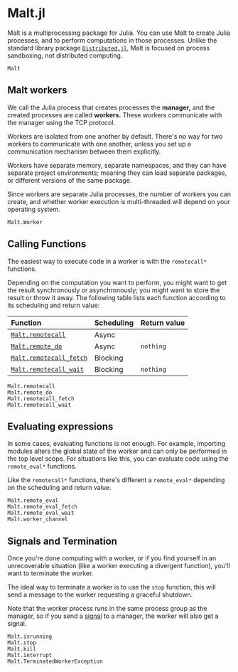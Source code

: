# Malt.jl

Malt is a multiprocessing package for Julia.
You can use Malt to create Julia processes, and to perform computations in those processes.
Unlike the standard library package [`Distributed.jl`](https://docs.julialang.org/en/v1/stdlib/Distributed/),
Malt is focused on process sandboxing, not distributed computing.

```@docs
Malt
```



## Malt workers

We call the Julia process that creates processes the **manager,**
and the created processes are called **workers.**
These workers communicate with the manager using the TCP protocol.

Workers are isolated from one another by default.
There's no way for two workers to communicate with one another,
unless you set up a communication mechanism between them explicitly.

Workers have separate memory, separate namespaces, and they can have separate project environments;
meaning they can load separate packages, or different versions of the same package.

Since workers are separate Julia processes, the number of workers you can create,
and whether worker execution is multi-threaded will depend on your operating system.

```@docs
Malt.Worker
```



## Calling Functions

The easiest way to execute code in a worker is with the `remotecall*` functions.

Depending on the computation you want to perform, you might want to get the result
synchronously or asynchronously; you might want to store the result or throw it away.
The following table lists each function according to its scheduling and return value:


| Function                        | Scheduling | Return value    |
|:--------------------------------|:-----------|:----------------|
| [`Malt.remotecall`](@ref)       | Async      | <value>         |
| [`Malt.remote_do`](@ref)        | Async      | `nothing`       |
| [`Malt.remotecall_fetch`](@ref) | Blocking   | <value>         |
| [`Malt.remotecall_wait`](@ref)  | Blocking   | `nothing`       |


```@docs
Malt.remotecall
Malt.remote_do
Malt.remotecall_fetch
Malt.remotecall_wait
```

## Evaluating expressions

In some cases, evaluating functions is not enough. For example, importing modules
alters the global state of the worker and can only be performed in the top level scope.
For situations like this, you can evaluate code using the `remote_eval*` functions.

Like the `remotecall*` functions, there's different a `remote_eval*` depending on the scheduling and return value.


```@docs
Malt.remote_eval
Malt.remote_eval_fetch
Malt.remote_eval_wait
Malt.worker_channel
```

## Signals and Termination

Once you're done computing with a worker, or if you find yourself in an unrecoverable situation
(like a worker executing a divergent function), you'll want to terminate the worker.

The ideal way to terminate a worker is to use the `stop` function,
this will send a message to the worker requesting a graceful shutdown.

Note that the worker process runs in the same process group as the manager,
so if you send a [signal](https://en.wikipedia.org/wiki/Signal_(IPC)) to a manager,
the worker will also get a signal.

```@docs
Malt.isrunning
Malt.stop
Malt.kill
Malt.interrupt
Malt.TerminatedWorkerException
```


